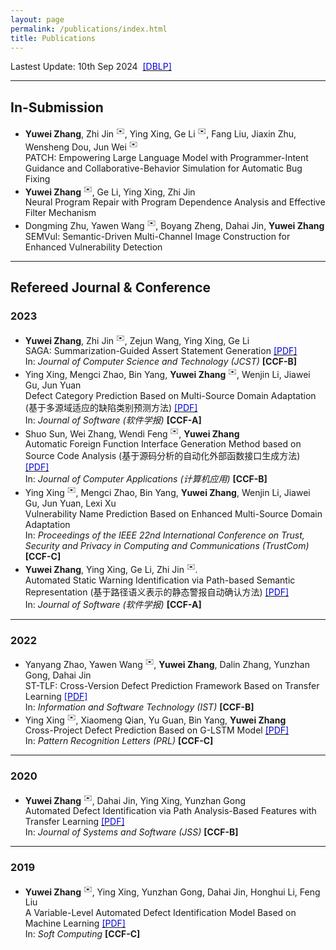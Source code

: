 ```yaml
---
layout: page
permalink: /publications/index.html
title: Publications
---
```


Lastest Update: 10th Sep 2024&nbsp; [<font color="0000dd">[DBLP]</font>](https://dblp.uni-trier.de/pid/95/8351-3.html)

---

## In-Submission

- **Yuwei Zhang**, Zhi Jin <sup>✉️</sup>, Ying Xing, Ge Li <sup>✉️</sup>, Fang Liu, Jiaxin Zhu, Wensheng Dou, Jun Wei <sup>✉️</sup><br>PATCH: Empowering Large Language Model with Programmer-Intent Guidance and Collaborative-Behavior Simulation for Automatic Bug Fixing
- **Yuwei Zhang** <sup>✉️</sup>, Ge Li, Ying Xing, Zhi Jin<br>Neural Program Repair with Program Dependence Analysis and Effective Filter Mechanism
- Dongming Zhu, Yawen Wang <sup>✉️</sup>, Boyang Zheng, Dahai Jin, **Yuwei Zhang**<br>SEMVul: Semantic-Driven Multi-Channel Image Construction for Enhanced Vulnerability Detection

---

## Refereed Journal & Conference

### 2023

- **Yuwei Zhang**, Zhi Jin <sup>✉️</sup>, Zejun Wang, Ying Xing, Ge Li<br>SAGA: Summarization-Guided Assert Statement Generation [<font color="0000dd">[PDF]</font>](https://zhangyw.work/file/papers/Zhang2023JCST_online.pdf)<br>In: *Journal of Computer Science and Technology (JCST)* **[CCF-B]**
- Ying Xing, Mengci Zhao, Bin Yang, **Yuwei Zhang** <sup>✉️</sup>, Wenjin Li, Jiawei Gu, Jun Yuan<br>Defect Category Prediction Based on Multi-Source Domain Adaptation (基于多源域适应的缺陷类别预测方法) [<font color="0000dd">[PDF]</font>](https://zhangyw.work/file/papers/Xing2023JOS.pdf)<br>In: *Journal of Software (软件学报)* **[CCF-A]**
- Shuo Sun, Wei Zhang, Wendi Feng <sup>✉️</sup>, **Yuwei Zhang**<br>Automatic Foreign Function Interface Generation Method based on Source Code Analysis (基于源码分析的自动化外部函数接口生成方法) [<font color="0000dd">[PDF]</font>](https://zhangyw.work/file/papers/Sun2023JCA.pdf)<br>In: *Journal of Computer Applications (计算机应用)* **[CCF-B]**
- Ying Xing <sup>✉️</sup>, Mengci Zhao, Bin Yang, **Yuwei Zhang**, Wenjin Li, Jiawei Gu, Jun Yuan, Lexi Xu<br>Vulnerability Name Prediction Based on Enhanced Multi-Source Domain Adaptation<br>In: *Proceedings of the IEEE 22nd International Conference on Trust, Security and Privacy in Computing and Communications (TrustCom)* **[CCF-C]**
- **Yuwei Zhang**, Ying Xing, Ge Li, Zhi Jin <sup>✉️</sup>.<br>Automated Static Warning Identification via Path-based Semantic Representation (基于路径语义表示的静态警报自动确认方法) [<font color="0000dd">[PDF]</font>](https://zhangyw.work/file/papers/Zhang2023JOS_online.pdf)<br>In: *Journal of Software (软件学报)* **[CCF-A]**

---

### 2022

- Yanyang Zhao, Yawen Wang <sup>✉️</sup>, **Yuwei Zhang**, Dalin Zhang, Yunzhan Gong, Dahai Jin<br>ST-TLF: Cross-Version Defect Prediction Framework Based on Transfer Learning [<font color="0000dd">[PDF]</font>](https://zhangyw.work/file/papers/Zhao2022IST.pdf)<br>In: *Information and Software Technology (IST)* **[CCF-B]**
- Ying Xing <sup>✉️</sup>, Xiaomeng Qian, Yu Guan, Bin Yang, **Yuwei Zhang**<br>Cross-Project Defect Prediction Based on G-LSTM Model [<font color="0000dd">[PDF]</font>](https://zhangyw.work/file/papers/Xing2022PRL.pdf)<br>In: *Pattern Recognition Letters (PRL)* **[CCF-C]**

---

### 2020

- **Yuwei Zhang** <sup>✉️</sup>, Dahai Jin, Ying Xing, Yunzhan Gong<br>Automated Defect Identification via Path Analysis-Based Features with Transfer Learning [<font color="0000dd">[PDF]</font>](https://zhangyw.work/file/papers/Zhang2020JSS.pdf)<br>In: *Journal of Systems and Software (JSS)* **[CCF-B]**

---

### 2019

- **Yuwei Zhang** <sup>✉️</sup>, Ying Xing, Yunzhan Gong, Dahai Jin, Honghui Li, Feng Liu<br>A Variable-Level Automated Defect Identification Model Based on Machine Learning [<font color="0000dd">[PDF]</font>](https://zhangyw.work/file/papers/Zhang2019SOCO.pdf)<br>In: *Soft Computing* **[CCF-C]**

